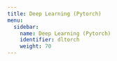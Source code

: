 ```yaml
---
title: Deep Learning (Pytorch)
menu:
  sidebar:
    name: Deep Learning (Pytorch)
    identifier: dltorch
    weight: 70
---
```

